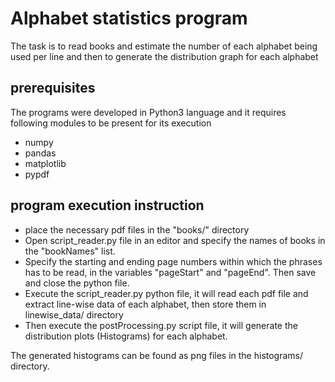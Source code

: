 # Alphabet statistics program
The task is to read books and estimate the number of each alphabet being
used per line and then to generate the distribution graph for each alphabet

## prerequisites
The programs were developed in Python3 language and it requires following
modules to be present for its execution
- numpy
- pandas
- matplotlib
- pypdf

## program execution instruction
- place the necessary pdf files in the "books/" directory
- Open script_reader.py file in an editor and specify the names of books
    in the "bookNames" list.
- Specify the starting and ending page numbers within which the phrases has to be
read, in the variables "pageStart" and "pageEnd". Then save and close the python file.
- Execute the script_reader.py python file, it will read each pdf file and
  extract line-wise data of each alphabet, then store them in linewise_data/
  directory
- Then execute the postProcessing.py script file, it will generate the distribution
plots (Histograms) for each alphabet.

The generated histograms can be found as png files in the histograms/ directory.
